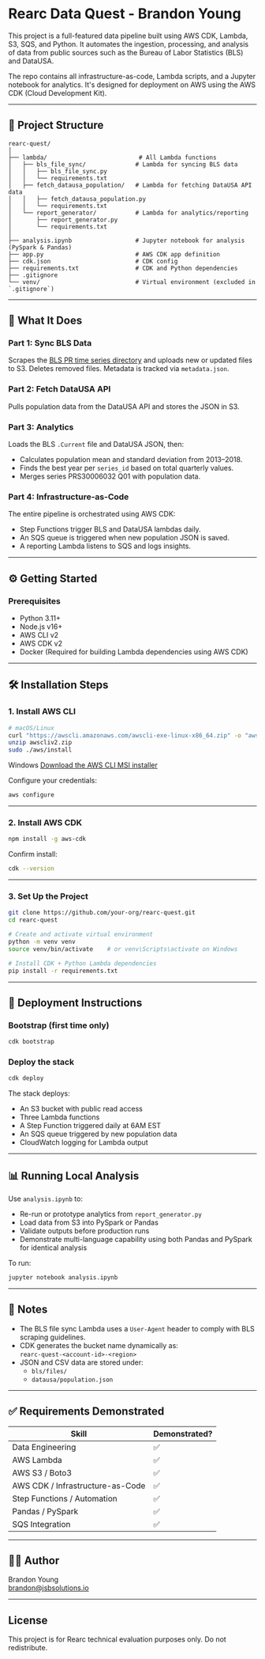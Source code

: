 # Rearc Data Quest - Brandon Young

This project is a full-featured data pipeline built using AWS CDK, Lambda, S3, SQS, and Python. It automates the ingestion, processing, and analysis of data from public sources such as the Bureau of Labor Statistics (BLS) and DataUSA.

The repo contains all infrastructure-as-code, Lambda scripts, and a Jupyter notebook for analytics. It's designed for deployment on AWS using the AWS CDK (Cloud Development Kit).

---

## 📁 Project Structure

```
rearc-quest/
│
├── lambda/                          # All Lambda functions
│   ├── bls_file_sync/              # Lambda for syncing BLS data
│   │   ├── bls_file_sync.py
│   │   └── requirements.txt
│   ├── fetch_datausa_population/   # Lambda for fetching DataUSA API data
│   │   ├── fetch_datausa_population.py
│   │   └── requirements.txt
│   └── report_generator/           # Lambda for analytics/reporting
│       ├── report_generator.py
│       └── requirements.txt
│
├── analysis.ipynb                  # Jupyter notebook for analysis (PySpark & Pandas)
├── app.py                          # AWS CDK app definition
├── cdk.json                        # CDK config
├── requirements.txt                # CDK and Python dependencies
├── .gitignore
└── venv/                           # Virtual environment (excluded in `.gitignore`)
```

---

## 🚀 What It Does

### Part 1: Sync BLS Data
Scrapes the [BLS PR time series directory](https://download.bls.gov/pub/time.series/pr/) and uploads new or updated files to S3. Deletes removed files. Metadata is tracked via `metadata.json`.

### Part 2: Fetch DataUSA API
Pulls population data from the DataUSA API and stores the JSON in S3.

### Part 3: Analytics
Loads the BLS `.Current` file and DataUSA JSON, then:
- Calculates population mean and standard deviation from 2013–2018.
- Finds the best year per `series_id` based on total quarterly values.
- Merges series PRS30006032 Q01 with population data.

### Part 4: Infrastructure-as-Code
The entire pipeline is orchestrated using AWS CDK:
- Step Functions trigger BLS and DataUSA lambdas daily.
- An SQS queue is triggered when new population JSON is saved.
- A reporting Lambda listens to SQS and logs insights.

---

## ⚙️ Getting Started

### Prerequisites

- Python 3.11+
- Node.js v16+
- AWS CLI v2
- AWS CDK v2
- Docker (Required for building Lambda dependencies using AWS CDK)

---

## 🛠️ Installation Steps

### 1. Install AWS CLI

```bash
# macOS/Linux
curl "https://awscli.amazonaws.com/awscli-exe-linux-x86_64.zip" -o "awscliv2.zip"
unzip awscliv2.zip
sudo ./aws/install
```

Windows
[Download the AWS CLI MSI installer](https://docs.aws.amazon.com/cli/latest/userguide/install-cliv2-windows.html)

Configure your credentials:

```bash
aws configure
```

---

### 2. Install AWS CDK

```bash
npm install -g aws-cdk
```

Confirm install:

```bash
cdk --version
```

---

### 3. Set Up the Project

```bash
git clone https://github.com/your-org/rearc-quest.git
cd rearc-quest

# Create and activate virtual environment
python -m venv venv
source venv/bin/activate    # or venv\Scripts\activate on Windows

# Install CDK + Python Lambda dependencies
pip install -r requirements.txt
```

---

## 🧱 Deployment Instructions

### Bootstrap (first time only)

```bash
cdk bootstrap
```

### Deploy the stack

```bash
cdk deploy
```

The stack deploys:
- An S3 bucket with public read access
- Three Lambda functions
- A Step Function triggered daily at 6AM EST
- An SQS queue triggered by new population data
- CloudWatch logging for Lambda output

---

## 📊 Running Local Analysis

Use `analysis.ipynb` to:
- Re-run or prototype analytics from `report_generator.py`
- Load data from S3 into PySpark or Pandas
- Validate outputs before production runs
- Demonstrate multi-language capability using both Pandas and PySpark for identical analysis

To run:

```bash
jupyter notebook analysis.ipynb
```

---

## 📌 Notes

- The BLS file sync Lambda uses a `User-Agent` header to comply with BLS scraping guidelines.
- CDK generates the bucket name dynamically as:  
  `rearc-quest-<account-id>-<region>`
- JSON and CSV data are stored under:
  - `bls/files/`
  - `datausa/population.json`

---

## ✅ Requirements Demonstrated

| Skill                            | Demonstrated? |
|----------------------------------|---------------|
| Data Engineering                 | ✅             |
| AWS Lambda                       | ✅             |
| AWS S3 / Boto3                   | ✅             |
| AWS CDK / Infrastructure-as-Code| ✅             |
| Step Functions / Automation      | ✅             |
| Pandas / PySpark                 | ✅             |
| SQS Integration                  | ✅             |

---

## 👨‍💻 Author

Brandon Young  
[brandon@jsbsolutions.io](mailto:brandon@jsbsolutions.io)

---

## License

This project is for Rearc technical evaluation purposes only. Do not redistribute.
